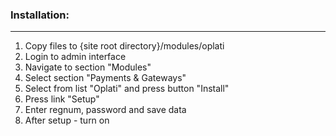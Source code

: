 ### Installation:
-----
1. Copy files to {site root directory}/modules/oplati
2. Login to admin interface
3. Navigate to section "Modules"
4. Select section "Payments & Gateways"
5. Select from list "Oplati" and press button "Install"
6. Press link "Setup"
7. Enter regnum, password and save data
8. After setup -  turn on